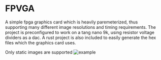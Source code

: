 # FPVGA
A simple fpga graphics card which is heavily paremeterized, thus supporting many different image resolutions and timing requirements. The project is preconfigured to work on a tang nano 9k, using resistor voltage dividers as a dac.
A rust project is also included to easily generate the hex files which the graphics card uses.

Only static images are supported
![example](https://github.com/Hardware7253/fpvga/assets/77563973/888afed5-42bc-46b4-8247-05ade10e9bf5)


